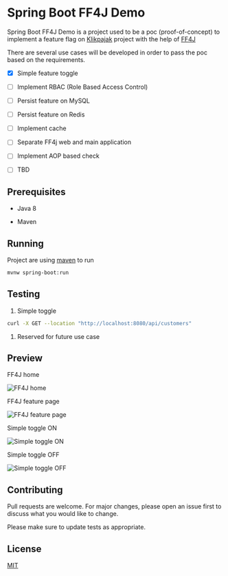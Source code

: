 # Spring Boot FF4J Demo

Spring Boot FF4J Demo is a project used to be a poc (proof-of-concept) to implement a feature flag on [Klikpajak](https://my.klikpajak.id/) project with the help of [FF4J](https://github.com/ff4j/ff4j)

There are several use cases will be developed in order to pass the poc based on the requirements.

- [x] Simple feature toggle

- [ ] Implement RBAC (Role Based Access Control)

- [ ] Persist feature on MySQL

- [ ] Persist feature on Redis

- [ ] Implement cache

- [ ] Separate FF4j web and main application

- [ ] Implement AOP based check

- [ ] TBD

## Prerequisites

* Java 8

* Maven

## Running

Project are using [maven](https://maven.apache.org/) to run
```bash
mvnw spring-boot:run
```

## Testing

1. Simple toggle

```bash
curl -X GET --location "http://localhost:8080/api/customers"
```

1. Reserved for future use case

## Preview

FF4J home

![FF4J home](https://i.ibb.co/HqMbtdr/ff4j-home.png)

FF4J feature page

![FF4J feature page](https://i.ibb.co/QcVmVTK/ff4j-feature-list.png)

Simple toggle ON

![Simple toggle ON](https://i.ibb.co/RpvgnmV/simple-toggle-on.png)

Simple toggle OFF

![Simple toggle OFF](https://i.ibb.co/t3MtDn0/simple-toggle-off.png)

## Contributing
Pull requests are welcome. For major changes, please open an issue first to discuss what you would like to change.

Please make sure to update tests as appropriate.

## License
[MIT](https://choosealicense.com/licenses/mit/)
